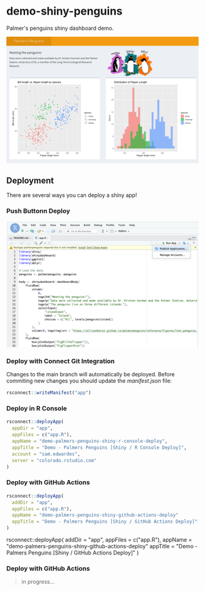 # demo-shiny-penguins

Palmer's penguins shiny dashboard demo.

![](./imgs/app-screenshot.png)

## Deployment

There are several ways you can deploy a shiny app!

### Push Buttonn Deploy

![](./imgs/push-button-deploy.png)

### Deploy with Connect Git Integration

Changes to the main branch will automatically be deployed. Before commiting new changes you should update the *manifest.json* file:

```r
rsconnect::writeManifest("app")
```

### Deploy in R Console

```r
rsconnect::deployApp(
  appDir = "app",
  appFiles = c("app.R"),
  appName = "demo-palmers-penguins-shiny-r-console-deploy",
  appTitle = "Demo - Palmers Penguins [Shiny / R Console Deploy]",
  account = "sam.edwardes",
  server = "colorado.rstudio.com"
)
```

### Deploy with GitHub Actions

```r
rsconnect::deployApp(
  addDir = "app",
  appFiles = c("app.R"),
  appName = "demo-palmers-penguins-shiny-github-actions-deploy"
  appTitle = "Demo - Palmers Penguins [Shiny / GitHub Actions Deploy]"
)
```

rsconnect::deployApp( addDir = "app", appFiles = c("app.R"), appName = "demo-palmers-penguins-shiny-github-actions-deploy" appTitle = "Demo - Palmers Penguins [Shiny / GitHub Actions Deploy]"
)

### Deploy with GitHub Actions

> in progress...
